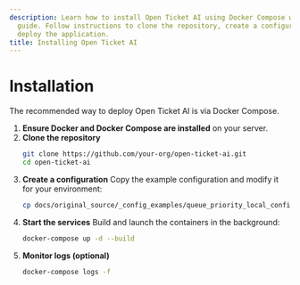 ```yaml
---
description: Learn how to install Open Ticket AI using Docker Compose with this step-by-step
  guide. Follow instructions to clone the repository, create a configuration, and
  deploy the application.
title: Installing Open Ticket AI
---
```

# Installation

The recommended way to deploy Open Ticket AI is via Docker Compose.

1. **Ensure Docker and Docker Compose are installed** on your server.
2. **Clone the repository**
   ```bash
   git clone https://github.com/your-org/open-ticket-ai.git
   cd open-ticket-ai
   ```
3. **Create a configuration**
   Copy the example configuration and modify it for your environment:
   ```bash
   cp docs/original_source/_config_examples/queue_priority_local_config.yml config.yml
   ```
4. **Start the services**
   Build and launch the containers in the background:
   ```bash
   docker-compose up -d --build
   ```
5. **Monitor logs (optional)**
   ```bash
   docker-compose logs -f
   ```
